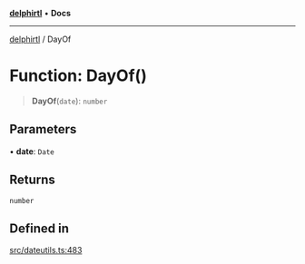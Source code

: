 [**delphirtl**](../README.md) • **Docs**

***

[delphirtl](../globals.md) / DayOf

# Function: DayOf()

> **DayOf**(`date`): `number`

## Parameters

• **date**: `Date`

## Returns

`number`

## Defined in

[src/dateutils.ts:483](https://github.com/chuacw/delphirtl/blob/1d6969b8a199060a984c4375d6be1f0ffa838be2/src/dateutils.ts#L483)
